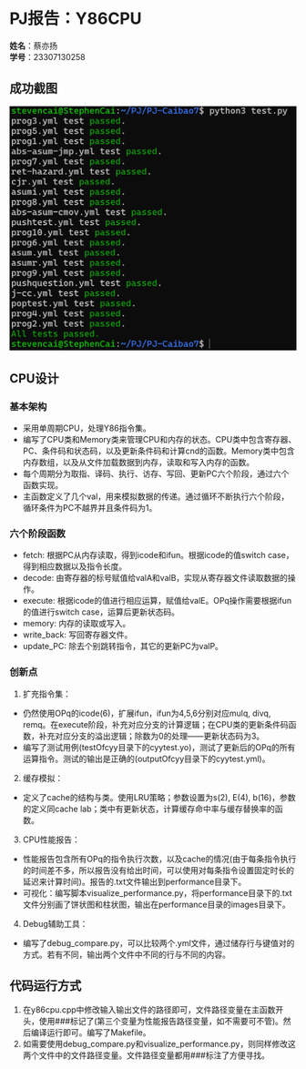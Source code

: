 # PJ报告：Y86CPU  
**姓名**：蔡亦扬  
**学号**：23307130258  
##  成功截图  
![alt text](image.png)  
## CPU设计  
### 基本架构  
- 采用单周期CPU，处理Y86指令集。  
- 编写了CPU类和Memory类来管理CPU和内存的状态。CPU类中包含寄存器、PC、条件码和状态码，以及更新条件码和计算cnd的函数。Memory类中包含内存数组，以及从文件加载数据到内存，读取和写入内存的函数。  
- 每个周期分为取指、译码、执行、访存、写回、更新PC六个阶段，通过六个函数实现。  
- 主函数定义了几个val，用来模拟数据的传递。通过循环不断执行六个阶段，循环条件为PC不越界并且条件码为1。  
### 六个阶段函数  
- fetch: 根据PC从内存读取，得到icode和ifun。根据icode的值switch case，得到相应数据以及指令长度。  
- decode: 由寄存器的标号赋值给valA和valB，实现从寄存器文件读取数据的操作。    
- execute: 根据icode的值进行相应运算，赋值给valE。OPq操作需要根据ifun的值进行switch case，运算后更新状态码。  
- memory: 内存的读取或写入。    
- write_back: 写回寄存器文件。  
- update_PC: 除去个别跳转指令，其它的更新PC为valP。  
### 创新点  
1. 扩充指令集：  
- 仍然使用OPq的icode(6)，扩展ifun，ifun为4,5,6分别对应mulq, divq, remq。在execute阶段，补充对应分支的计算逻辑；在CPU类的更新条件码函数，补充对应分支的溢出逻辑；除数为0的处理——更新状态码为3。  
- 编写了测试用例(testOfcyy目录下的cyytest.yo)，测试了更新后的OPq的所有运算指令。测试的输出是正确的(outputOfcyy目录下的cyytest.yml)。  
2. 缓存模拟：  
- 定义了cache的结构与类。使用LRU策略；参数设置为s(2), E(4), b(16)，参数的定义同cache lab；类中有更新状态，计算缓存命中率与缓存替换率的函数。  
3. CPU性能报告：  
- 性能报告包含所有OPq的指令执行次数，以及cache的情况(由于每条指令执行的时间差不多，所以报告没有给出时间，可以使用对每条指令设置固定时长的延迟来计算时间)。报告的.txt文件输出到performance目录下。  
- 可视化：编写脚本visualize_performance.py，将performance目录下的.txt文件分别画了饼状图和柱状图，输出在performance目录的images目录下。  
4. Debug辅助工具：  
- 编写了debug_compare.py，可以比较两个.yml文件，通过储存行与键值对的方式。若有不同，输出两个文件中不同的行与不同的内容。  
## 代码运行方式  
1. 在y86cpu.cpp中修改输入输出文件的路径即可，文件路径变量在主函数开头，使用###标记了(第三个变量为性能报告路径变量，如不需要可不管)。然后编译运行即可。编写了Makefile。  
2. 如需要使用debug_compare.py和visualize_performance.py，则同样修改这两个文件中的文件路径变量。文件路径变量都用###标注了方便寻找。  